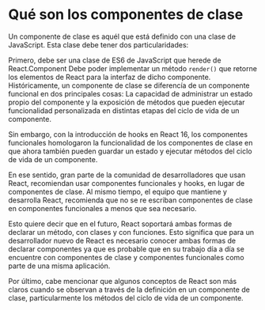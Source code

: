 # Qué son los componentes de clase


Un componente de clase es aquél que está definido con una clase de JavaScript. Esta clase debe tener dos particularidades:

Primero, debe ser una clase de ES6 de JavaScript que herede de React.Component
Debe poder implementar un método ```render()``` que retorne los elementos de React para la interfaz de dicho componente.
Históricamente, un componente de clase se diferencía de un componente funcional en dos principales cosas: La capacidad de administrar un estado propio del componente y la exposición de métodos que pueden ejecutar funcionalidad personalizada en distintas etapas del ciclo de vida de un componente.

Sin embargo, con la introducción de hooks en React 16, los componentes funcionales homologaron la funcionalidad de los componentes de clase en que ahora también pueden guardar un estado y ejecutar métodos del ciclo de vida de un componente.

En ese sentido, gran parte de la comunidad de desarrolladores que usan React, recomiendan usar componentes funcionales y hooks, en lugar de componentes de clase. Al mismo tiempo, el equipo que mantiene y desarrolla React, recomienda que no se re escriban componentes de clase en componentes funcionales a menos que sea necesario.

Esto quiere decir que en el futuro, React soportará ambas formas de declarar un método, con clases y con funciones. Esto significa que para un desarrollador nuevo de React es necesario conocer ambas formas de declarar componentes ya que es probable que en su trabajo día a día se encuentre con componentes de clase y componentes funcionales como parte de una misma aplicación.

Por último, cabe mencionar que algunos conceptos de React son más claros cuando se observan a través de la definición en un componente de clase, particularmente los métodos del ciclo de vida de un componente.